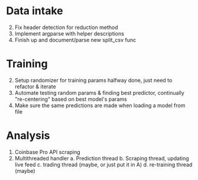 # Data intake

2. Fix header detection for reduction method
3. Implement argparse with helper descriptions
4. Finish up and document/parse new split_csv func
# Training

2. Setup randomizer for training params
    halfway done, just need to refactor & iterate
3. Automate testing random params & finding best predictor, continually "re-centering" based on best model's params
5. Make sure the same predictions are made when loading a model from file

# Analysis

1. Coinbase Pro API scraping
2. Multithreaded handler
    a. Prediction thread
    b. Scraping thread, updating live feed
    c. trading thread (maybe, or just put it in A)
    d. re-training thread (maybe)